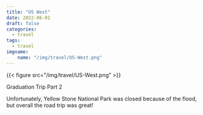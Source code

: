 ```yaml
---
title: "US West"
date: 2022-06-01
draft: false
categories:
  - travel
tags:
  - travel 
imgname:
    name: "/img/travel/US-West.png"
---
```

{{< figure src="/img/travel/US-West.png" >}}

Graduation Trip Part 2

Unfortunately, Yellow Stone National Park was closed because of the flood, but overall the road trip was great!

